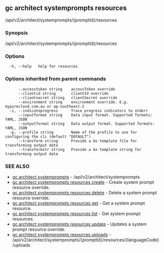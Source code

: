 ## gc architect systemprompts resources

/api/v2/architect/systemprompts/{promptId}/resources

### Synopsis

/api/v2/architect/systemprompts/{promptId}/resources

### Options

```
  -h, --help   help for resources
```

### Options inherited from parent commands

```
      --accesstoken string    accessToken override
      --clientid string       clientId override
      --clientsecret string   clientSecret override
      --environment string    environment override. E.g. mypurecloud.com.au or ap-southeast-2
  -i, --indicateprogress      Trace progress indicators to stderr
      --inputformat string    Data input format. Supported formats: YAML, JSON
      --outputformat string   Data output format. Supported formats: YAML, JSON
  -p, --profile string        Name of the profile to use for configuring the cli (default "DEFAULT")
      --transform string      Provide a Go template file for transforming output data
      --transformstr string   Provide a Go template string for transforming output data
```

### SEE ALSO

* [gc architect systemprompts](gc_architect_systemprompts.html)	 - /api/v2/architect/systemprompts
* [gc architect systemprompts resources create](gc_architect_systemprompts_resources_create.html)	 - Create system prompt resource override.
* [gc architect systemprompts resources delete](gc_architect_systemprompts_resources_delete.html)	 - Delete a system prompt resource override.
* [gc architect systemprompts resources get](gc_architect_systemprompts_resources_get.html)	 - Get a system prompt resource.
* [gc architect systemprompts resources list](gc_architect_systemprompts_resources_list.html)	 - Get system prompt resources.
* [gc architect systemprompts resources update](gc_architect_systemprompts_resources_update.html)	 - Updates a system prompt resource override.
* [gc architect systemprompts resources uploads](gc_architect_systemprompts_resources_uploads.html)	 - /api/v2/architect/systemprompts/{promptId}/resources/{languageCode}/uploads


